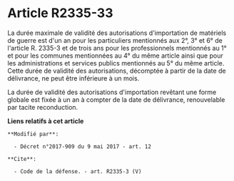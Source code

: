 # Article R2335-33

La durée maximale de validité des autorisations d'importation de matériels de guerre est d'un an pour les particuliers
mentionnés aux 2°, 3° et 6° de l'article R. 2335-3 et de trois ans pour les professionnels mentionnés au 1° et pour les
communes mentionnées au 4° du même article ainsi que pour les administrations et services publics mentionnés au 5° du même
article. Cette durée de validité des autorisations, décomptée à partir de la date de délivrance, ne peut être inférieure à un
mois.

La durée de validité des autorisations d'importation revêtant une forme globale est fixée à un an à compter de la date de
délivrance, renouvelable par tacite reconduction.

**Liens relatifs à cet article**

	**Modifié par**:

	  - Décret n°2017-909 du 9 mai 2017 - art. 12

	**Cite**:

	  - Code de la défense. - art. R2335-3 (V)
